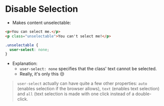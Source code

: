 # Disable Selection

- Makes content unselectable:

```html
<p>You can select me.</p>
<p class="unselectable">You can't select me!</p>
```

```css
.unselectable {
  user-select: none;
}
```

- Explanation:
    - `user-select: none` specifies that the class' text cannot be selected.
    - Really, it's only this :unamused:

> `user-select` actually can have quite a few other properties: `auto` (enables selection if the browser allows), `text` (enables text selection) and `all` (text selection is made with one click instead of a double-click. 